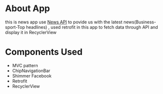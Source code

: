 # About App
this is news app use [News API](https://newsapi.org/) to povide us with the latest news(Business-sport-Top headlines)
, used retrofit in this app to fetch data through API and display it in RecyclerView

# Components Used
- MVC pattern
- ChipNavigationBar
- Shimmer Facebook
- Retrofit
- RecyclerView





